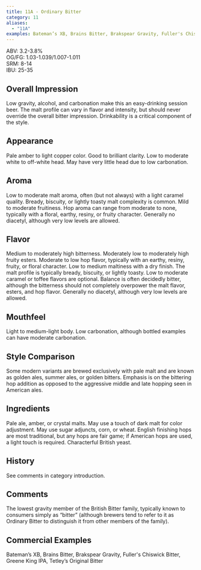 ```yaml
---
title: 11A - Ordinary Bitter
category: 11
aliases: 
  - "11A"
examples: Bateman’s XB, Brains Bitter, Brakspear Gravity, Fuller's Chiswick Bitter, Greene King IPA, Tetley’s Original Bitter
---
```


ABV: 3.2-3.8%  
OG/FG: 1.03-1.039/1.007-1.011  
SRM: 8-14  
IBU: 25-35

## Overall Impression
Low gravity, alcohol, and carbonation make this an easy-drinking session beer. The malt profile can vary in flavor and intensity, but should never override the overall bitter impression. Drinkability is a critical component of the style.

## Appearance
Pale amber to light copper color. Good to brilliant clarity. Low to moderate white to off-white head. May have very little head due to low carbonation.

## Aroma
Low to moderate malt aroma, often (but not always) with a light caramel quality. Bready, biscuity, or lightly toasty malt complexity is common. Mild to moderate fruitiness. Hop aroma can range from moderate to none, typically with a floral, earthy, resiny, or fruity character. Generally no diacetyl, although very low levels are allowed.

## Flavor
Medium to moderately high bitterness. Moderately low to moderately high fruity esters. Moderate to low hop flavor, typically with an earthy, resiny, fruity, or floral character. Low to medium maltiness with a dry finish. The malt profile is typically bready, biscuity, or lightly toasty. Low to moderate caramel or toffee flavors are optional. Balance is often decidedly bitter, although the bitterness should not completely overpower the malt flavor, esters, and hop flavor. Generally no diacetyl, although very low levels are allowed.

## Mouthfeel
Light to medium-light body. Low carbonation, although bottled examples can have moderate carbonation.

## Style Comparison
Some modern variants are brewed exclusively with pale malt and are known as golden ales, summer ales, or golden bitters. Emphasis is on the bittering hop addition as opposed to the aggressive middle and late hopping seen in American ales.

## Ingredients
Pale ale, amber, or crystal malts. May use a touch of dark malt for color adjustment. May use sugar adjuncts, corn, or wheat. English finishing hops are most traditional, but any hops are fair game; if American hops are used, a light touch is required. Characterful British yeast.

## History
See comments in category introduction.

## Comments
The lowest gravity member of the British Bitter family, typically known to consumers simply as “bitter” (although brewers tend to refer to it as Ordinary Bitter to distinguish it from other members of the family).

## Commercial Examples
Bateman’s XB, Brains Bitter, Brakspear Gravity, Fuller's Chiswick Bitter, Greene King IPA, Tetley’s Original Bitter





